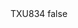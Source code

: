 <?xml version="1.0" encoding="UTF-8"?>
<CustomMetadata xmlns="http://soap.sforce.com/2006/04/metadata">
    <label>TXU834</label>
    <protected>false</protected>
</CustomMetadata>

